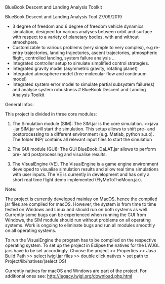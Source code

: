 BlueBook Descent and Landing Analysis Toolkit

BlueBook Descent and Landing Analysis Tool 
27/09/2019

- 3 degree of freedom and 6 degree of freedom vehicle dynamics simulation, designed for various analyses between orbit and surface with respect to a variety of planetary bodies, with and without atmoshpere. 
- Customizable to various problems (very simple to very complex), e.g re-entry trajectories, landing trajectories, ascent trajectories, atmospheric flight, controlled landing, system failure analysis ... 
- Integrated controller setup to simulate simplified control strategies.
- Integrated gravity model (asymmetric gravity, rotating planet)
- Integrated atmosphere model (free molecular flow and continuum model)
- Integrated system error model to simulate partial subsystem failure(s) and analyse system robustness.# BlueBook Descent and Landing Analysis Toolkit

General Infos:

This project is divided in three core modules:

1) The Simulation module (SIM): The SIM.jar is the core simulation. >>java -jar SIM.jar will start the simulation. This setup allows to shift pre- and postprocessing to a different environment (e.g. Matlab, python a.s.o). The folder INP/ contains all relevant input files to start the simulation

2) The GUI module (GUI): The GUI BlueBook_DaLAT.jar allows to perform pre- and postprocessing and visualise results. 

3) The VisualEngine (VE). The VisualEngine is a game engine environment developed to visualise simulation results and allow real time simulations with user inputs. The VE is currently in development and has only a short real time flight demo implemented (FlyMeToTheMoon.jar). 

Note: 

The project is currently developed mainlay on MacOS, hence the compiled jar files are compiled for macOS. However, the system is from time to time tested on Windows and Linux and should run on both systems as well. Currently some bugs can be experienced when running the GUI from Windows, the SIM module should run without problems on all operating systems. Work is ongoing to eliminate bugs and run all modules smoothly on all operating systems. 

To run the VisualEngine the program has to be compiled on the respective operating system. 
To set up the project in Eclipse the natives for the LWJGL jars have to be set accordingly. 
Choose the project >> Properties >> Java Build Path >> select lwjgl.jar files >> double click natives > set path to Project/lib/natives/(select OS)

Currently natives for macOS and Windows are part of the project. For additional ones see:
http://legacy.lwjgl.org/download.php.html

